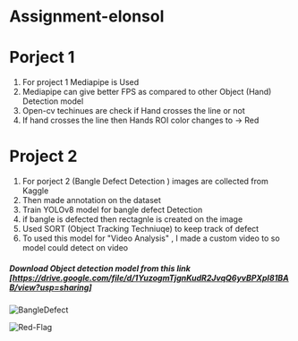 # Assignment-elonsol

# Porject 1
1. For project 1 Mediapipe is Used
2. Mediapipe can give better FPS as compared to other Object (Hand) Detection model
3. Open-cv techinues are check if Hand crosses the line or not
4. If hand crosses the line then Hands ROI color changes to -> Red

# Project 2
1. For porject 2 (Bangle Defect Detection ) images are collected from Kaggle
2. Then  made annotation on the dataset
3. Train YOLOv8 model for bangle defect Detection
4. if bangle is defected then rectagnle is created on the image
5. Used SORT (Object Tracking Techniuqe) to keep track of defect
6. To used this model for "Video Analysis" , I made a custom video to so model could detect on video

##### Download Object detection model from this link [https://drive.google.com/file/d/1YuzogmTjgnKudR2JvqQ6yvBPXpI81BAB/view?usp=sharing]
![BangleDefect](https://github.com/sandeshkharat87/Assignment-elonsol/assets/47347413/ff5fc2a4-726a-433f-b867-6e159afb7c38)

![Red-Flag](https://github.com/sandeshkharat87/Assignment-elonsol/assets/47347413/1040da59-2a2c-4835-866b-cc85db8cd6c0)
